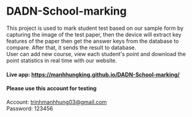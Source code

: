 # DADN-School-marking

This project is used to mark student test based on our sample form by capturing the image of the test paper, then the device will extract key features of the paper then get the answer keys from the database to compare. After that, it sends the result to database. <br>
User can add new course, view each student's point and download the point statistics in real time with our website.

#### Live app: https://manhhungking.github.io/DADN-School-marking/ 
####  Please use this account for testing 
Account: trinhmanhhung03@gmail.com <br>
Password: 123456
